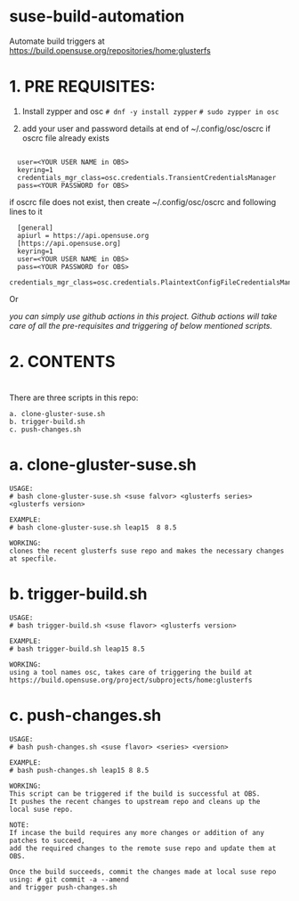 # suse-build-automation
Automate build triggers at https://build.opensuse.org/repositories/home:glusterfs


# 1. PRE REQUISITES:

1. Install zypper and osc
  ```# dnf -y install zypper```
  ```# sudo zypper in osc```

2. add your user and password details at end of ~/.config/osc/oscrc if oscrc file already exists
  ```# vim ~/.config/osc/oscrc

    user=<YOUR USER NAME in OBS>
    keyring=1
    credentials_mgr_class=osc.credentials.TransientCredentialsManager
    pass=<YOUR PASSWORD for OBS>
  ```
  
  if oscrc file does not exist, then create ~/.config/osc/oscrc and following lines to it
  ```
    [general]
    apiurl = https://api.opensuse.org
    [https://api.opensuse.org]
    keyring=1
    user=<YOUR USER NAME in OBS>
    pass=<YOUR PASSWORD for OBS>
    credentials_mgr_class=osc.credentials.PlaintextConfigFileCredentialsManager
  ```

Or 

*you can simply use github actions in this project. Github actions will take care of all the pre-requisites and triggering of below mentioned scripts.*

# 2. CONTENTS
# 
There are three scripts in this repo:

	a. clone-gluster-suse.sh
	b. trigger-build.sh
	c. push-changes.sh



# a. clone-gluster-suse.sh
```
USAGE:
# bash clone-gluster-suse.sh <suse falvor> <glusterfs series> <glusterfs version>

EXAMPLE:
# bash clone-gluster-suse.sh leap15  8 8.5

WORKING:
clones the recent glusterfs suse repo and makes the necessary changes at specfile.
```



# b. trigger-build.sh
```
USAGE:
# bash trigger-build.sh <suse flavor> <glusterfs version>

EXAMPLE:
# bash trigger-build.sh leap15 8.5

WORKING:
using a tool names osc, takes care of triggering the build at  
https://build.opensuse.org/project/subprojects/home:glusterfs
```


# c. push-changes.sh
```
USAGE:
# bash push-changes.sh <suse flavor> <series> <version>

EXAMPLE:
# bash push-changes.sh leap15 8 8.5 

WORKING:
This script can be triggered if the build is successful at OBS.
It pushes the recent changes to upstream repo and cleans up the
local suse repo.

NOTE:
If incase the build requires any more changes or addition of any patches to succeed, 
add the required changes to the remote suse repo and update them at OBS.

Once the build succeeds, commit the changes made at local suse repo using: # git commit -a --amend
and trigger push-changes.sh

```

